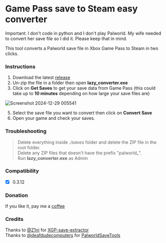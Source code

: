 # Game Pass save to Steam easy converter

Important: I don't code in python and I don't play Palworld. My wife needed to convert her save file so I did it. Please keep that in mind.

This tool converts a Palworld save file in Xbox Game Pass to Steam in two clicks.

### Instructions

1. Download the latest [release](https://github.com/rcioletti/lazy-palworld-save-converter/releases)
2. Un-zip the file in a folder then open **lazy_converter.exe**
3. Click on **Get Saves** to get your save data from Game Pass (this could take up to **10 minutes** depending on how large your save files are)

![Screenshot 2024-12-29 005541](https://github.com/user-attachments/assets/ecd8bf90-fed8-4dc7-bd18-b8ec515bc931)

5. Select the save file you want to convert then click on **Convert Save**
6. Open your game and check your saves.

### Troubleshooting

> Delete everything inside _./saves_ folder and delete the ZIP file in the root folder.\
> Delete any ZIP files that doesn't have the prefix "palworld\_".\
> Run **lazy_converter.exe** as Admin

### Compatibility
- [x] 0.3.12 

### Donation
If you like it, pay me a [coffee](https://ko-fi.com/lazy7)

### Credits
Thanks to [@Z1ni](https://github.com/Z1ni) for [XGP-save-extractor](https://github.com/Z1ni/XGP-save-extractor)\
Thanks to [@deafdudecomputers](https://github.com/deafdudecomputers) for [PalworldSaveTools](https://github.com/deafdudecomputers/PalWorldSaveTools)

